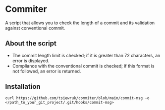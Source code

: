 # Commiter
A script that allows you to check the length of a commit and its validation against conventional commit.

## About the script
- The commit length limit is checked; if it is greater than 72 characters, an error is displayed.
- Compliance with the conventional commit is checked; if this format is not followed, an error is returned.

## Installation
```
curl https://github.com/tsiewruk/commiter/blob/main/commit-msg -o </path_to_your_git_project/.git/hooks/commit-msg>
```